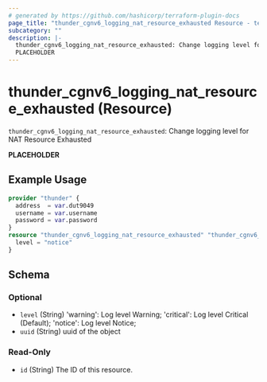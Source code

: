 ```yaml
---
# generated by https://github.com/hashicorp/terraform-plugin-docs
page_title: "thunder_cgnv6_logging_nat_resource_exhausted Resource - terraform-provider-thunder"
subcategory: ""
description: |-
  thunder_cgnv6_logging_nat_resource_exhausted: Change logging level for NAT Resource Exhausted
  PLACEHOLDER
---
```


# thunder_cgnv6_logging_nat_resource_exhausted (Resource)

`thunder_cgnv6_logging_nat_resource_exhausted`: Change logging level for NAT Resource Exhausted

__PLACEHOLDER__

## Example Usage

```terraform
provider "thunder" {
  address  = var.dut9049
  username = var.username
  password = var.password
}
resource "thunder_cgnv6_logging_nat_resource_exhausted" "thunder_cgnv6_logging_nat_resource_exhausted" {
  level = "notice"
}
```

<!-- schema generated by tfplugindocs -->
## Schema

### Optional

- `level` (String) 'warning': Log level Warning; 'critical': Log level Critical (Default); 'notice': Log level Notice;
- `uuid` (String) uuid of the object

### Read-Only

- `id` (String) The ID of this resource.


